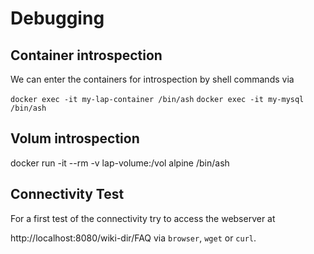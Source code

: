 

# Debugging

## Container introspection

We can enter the containers for introspection by shell commands via

`docker exec -it my-lap-container /bin/ash`
`docker exec -it my-mysql /bin/ash`


## Volum introspection

 docker run -it --rm -v lap-volume:/vol alpine /bin/ash



## Connectivity Test

For a first test of the connectivity try to access the webserver at 

http://localhost:8080/wiki-dir/FAQ via `browser`, `wget` or `curl`.
